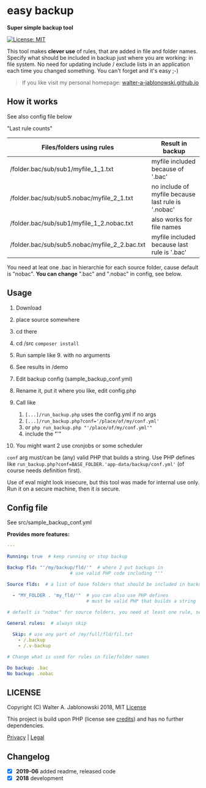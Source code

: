 # easy backup

**Super simple backup tool**

[![License: MIT](https://img.shields.io/badge/License-MIT-yellow.svg)](https://opensource.org/licenses/MIT)

This tool makes **clever use** of rules, that are added in file and folder names. Specify what should be included in backup just where you are working: in file system. No need for updating include / exclude lists in an application each time you changed something. You can't forget and it's easy ;-)

> If you like visit my personal homepage: [walter-a-jablonowski.github.io](https://walter-a-jablonowski.github.io)


## How it works

See also config file below

"Last rule counts"

|         Files/folders using rules             |                  Result in backup                  |
| --------------------------------------------- | -------------------------------------------------- |
| /folder.bac/sub/sub1/myfile_1_1.txt           | myfile included because of '.bac'                  |
| /folder.bac/sub/sub5.nobac/myfile_2_1.txt     | no include of myfile because last rule is '.nobac' |
| /folder.bac/sub/sub1/myfile_1_2.nobac.txt     | also works for file names                          |
| /folder.bac/sub/sub5.nobac/myfile_2_2.bac.txt | myfile included because last rule is '.bac'        |

You need at leat one .bac in hierarchie for each source folder, cause default is "nobac". **You can change** ".bac" and ".nobac" in config, see below.


## Usage

1. Download
2. place source somewhere
3. cd there
4. cd /src `composer install`
5. Run sample like 9. with no arguments
6. See results in /demo

7. Edit backup config (sample_backup_conf.yml)
8. Rename it, put it where you like, edit config.php
9. Call like

   1. `[...]/run_backup.php` uses the config.yml if no args
   2. `[...]/run_backup.php?conf='/place/of/my/conf.yml'`
   3. or `php run_backup.php "'/place/of/my/conf.yml'"`
   4. include the "'"

3. You might want 2 use cronjobs or some scheduler

`conf` arg must/can be (any) valid PHP that builds a string. Use PHP defines like
`run_backup.php?conf=BASE_FOLDER.'app-data/backup/conf.yml'` (of course needs definition first).

Use of eval might look insecure, but this tool was made for internal use only. Run it on a secure
machine, then it *is* secure.


## Config file

See src/sample_backup_conf.yml

**Provides more features:**

```yaml
---

Running: true  # keep running or stop backup

Backup fld: "'/my/backup/fld/'"  # where 2 put backups in
                       # use valid PHP code including "'"

Source flds:  # a list of base folders that should be included in backup

  - "MY_FOLDER . 'my_fld/'"  # you can also use PHP defines
                             # must be valid PHP that builds a string
  
# default is "nobac" for source folders, you need at least one rule, see readme

General rules:  # always skip

  Skip: # use any part of /my/full/fld/fil.txt
    - /.backup
    - /.v-backup

# Change what is used for rules in file/folder names

Do backup: .bac
No backup: .nobac
```


## LICENSE

Copyright (C) Walter A. Jablonowski 2018, MIT [License](LICENSE)

This project is build upon PHP (license see [credits](credits.md)) and has no further dependencies.


[Privacy](https://walter-a-jablonowski.github.io/privacy.html) | [Legal](https://walter-a-jablonowski.github.io/imprint.html)


## Changelog

* [x] **2019-06** added readme, released code
* [x] **2018** development
